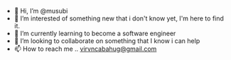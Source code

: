 - 👋 Hi, I’m @musubi
- 👀 I’m interested of something new that i don't know yet, I'm here to find it.
- 🌱 I’m currently learning to become a software engineer
- 💞️ I’m looking to collaborate on something that I know i can help
- 📫 How to reach me .. virvncabahug@gmail.com

<!---
virvn/virvn is a ✨ special ✨ repository because its `README.md` (this file) appears on your GitHub profile.
You can click the Preview link to take a look at your changes.
--->
